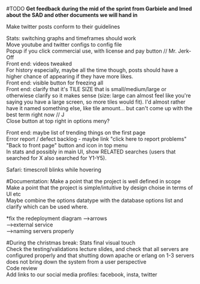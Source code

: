 #TODO
<b>Get feedback during the mid of the sprint from Garbiele and Imed about the SAD and other documents we will hand in</b><br />

Make twitter posts conform to their guidelines <br />

Stats: switching graphs and timeframes should work<br />
Move youtube and twitter configs to config file<br />
Popup if you click commercial use, with license and pay button // Mr. Jerk-Off<br />
Front end: videos tweaked<br />
For history especially, maybe all the time though, posts should have a higher chance of appearing if they have more likes.<br />
Front end: visible button for freezing all<br />
Front end: clarify that it's TILE SIZE that is small/medium/large or otherwiese clarify so it makes sense (size: large can almost feel like you're saying you have a large screen, so more tiles would fit). I'd almost rather have it named something else, like tile amount... but can't come up with the best term right now // J<br />
Close button at top right in options meny?<br />

Front end: maybe list of trending things on the first page<br />
Error report / defect backlog - maybe link "click here to report problems"<br />
"Back to front page" button and icon in top menu<br />
In stats and possibly in main UI, show RELATED searches (users that searched for X also searched for Y1-Y5).<br />

Safari: timescroll blinks while hovering <br />

#Documentation:
Make a point that the project is well defined in scope<br />
Make a point that the project is simple/intuitive by design choise in terms of UI etc<br />
Maybe combine the options datatype with the database options list and clarify which can be used where.<br />

*fix the redeployment diagram 
-->arrows<br /> 
-->external service<br />
-->naming servers properly <br />

#During the christmas break:
Stats final visual touch<br />
Check the testing/validations lecture slides, and check that all servers are configured properly and that shutting down apache or erlang on 1-3 servers does not bring down the system from a user perspective<br />
Code review <br/>
Add links to our social media profiles: facebook, insta, twitter<br />
